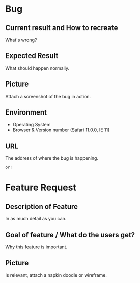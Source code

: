 # Bug

## Current result and How to recreate
What's wrong?

## Expected Result
What should happen normally. 

## Picture
Attach a screenshot of the bug in action.

## Environment 
- Operating System
- Browser & Version number (Safari 11.0.0, IE 11)

## URL
The address of where the bug is happening.

    or!

# Feature Request
## Description of Feature
In as much detail as you can.

## Goal of feature / What do the users get?
Why this feature is important.

## Picture
Is relevant, attach a napkin doodle or wireframe.
